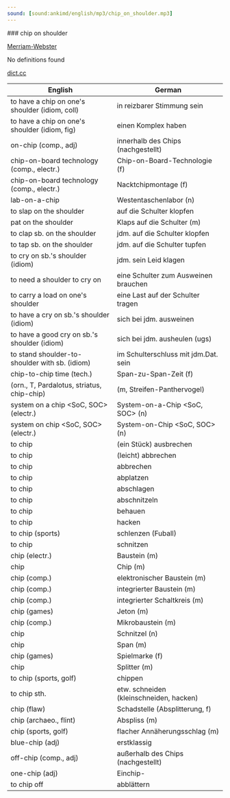 ```yaml
---
sound: [sound:ankimd/english/mp3/chip_on_shoulder.mp3]
---
```


\### chip on shoulder

[Merriam-Webster](https://www.merriam-webster.com/dictionary/chip+on+shoulder)

No definitions found

[dict.cc](https://www.dict.cc/chip+on+shoulder)

| English        | German       |
| -------------- | ------------ |
| to have a chip on one's shoulder (idiom, coll) | in reizbarer Stimmung sein |
| to have a chip on one's shoulder (idiom, fig) | einen Komplex haben |
| on-chip (comp., adj) | innerhalb des Chips (nachgestellt) |
| chip-on-board technology <COB> (comp., electr.) | Chip-on-Board-Technologie <COB> (f) |
| chip-on-board technology <COB> (comp., electr.) | Nacktchipmontage (f) |
| lab-on-a-chip <LOC> | Westentaschenlabor (n) |
| to slap on the shoulder | auf die Schulter klopfen |
| pat on the shoulder | Klaps auf die Schulter (m) |
| to clap sb. on the shoulder | jdm. auf die Schulter klopfen |
| to tap sb. on the shoulder | jdm. auf die Schulter tupfen |
| to cry on sb.'s shoulder (idiom) | jdm. sein Leid klagen |
| to need a shoulder to cry on | eine Schulter zum Ausweinen brauchen |
| to carry a load on one's shoulder | eine Last auf der Schulter tragen |
| to have a cry on sb.'s shoulder (idiom) | sich bei jdm. ausweinen |
| to have a good cry on sb.'s shoulder (idiom) | sich bei jdm. ausheulen (ugs) |
| to stand shoulder-to-shoulder with sb. (idiom) | im Schulterschluss mit jdm.Dat. sein |
| chip-to-chip time (tech.) | Span-zu-Span-Zeit (f) |
|  (orn., T, Pardalotus, striatus, chip-chip) |  (m, Streifen-Panthervogel) |
| system on a chip <SoC, SOC> (electr.) | System-on-a-Chip <SoC, SOC> (n) |
| system on chip <SoC, SOC> (electr.) | System-on-Chip <SoC, SOC> (n) |
| to chip | (ein Stück) ausbrechen |
| to chip | (leicht) abbrechen |
| to chip | abbrechen |
| to chip | abplatzen |
| to chip | abschlagen |
| to chip | abschnitzeln |
| to chip | behauen |
| to chip | hacken |
| to chip (sports) | schlenzen (Fuball) |
| to chip | schnitzen |
| chip (electr.) | Baustein (m) |
| chip | Chip (m) |
| chip (comp.) | elektronischer Baustein (m) |
| chip (comp.) | integrierter Baustein (m) |
| chip (comp.) | integrierter Schaltkreis (m) |
| chip (games) | Jeton (m) |
| chip (comp.) | Mikrobaustein (m) |
| chip | Schnitzel (n) |
| chip | Span (m) |
| chip (games) | Spielmarke (f) |
| chip | Splitter (m) |
| to chip (sports, golf) | chippen |
| to chip sth. | etw. schneiden (kleinschneiden, hacken) |
| chip (flaw) | Schadstelle (Absplitterung, f) |
| chip (archaeo., flint) | Abspliss (m) |
| chip (sports, golf) | flacher Annäherungsschlag (m) |
| blue-chip (adj) | erstklassig |
| off-chip (comp., adj) | außerhalb des Chips (nachgestellt) |
| one-chip (adj) | Einchip- |
| to chip off | abblättern |
